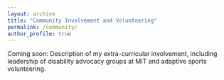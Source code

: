```yaml
---
layout: archive
title: "Community Involvement and Volunteering"
permalink: /community/
author_profile: true
---
```


Coming soon: Description of my extra-curricular involvement, including leadership of disability advocacy groups at MIT and adaptive sports volunteering.
